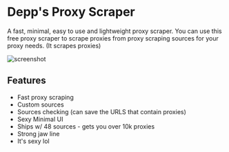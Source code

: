 # Depp's Proxy Scraper
A fast, minimal, easy to use and lightweight proxy scraper.
You can use this free proxy scraper to scrape proxies from proxy scraping sources for your proxy needs. (It scrapes proxies)

![screenshot](https://i.imgur.com/5snaXPw.png)

## Features
- Fast proxy scraping
- Custom sources
- Sources checking (can save the URLS that contain proxies)
- Sexy Minimal UI
- Ships w/ 48 sources - gets you over 10k proxies
- Strong jaw line
- It's sexy lol
